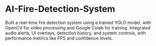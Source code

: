# AI-Fire-Detection-System
Built a real-time fire detection system using a trained YOLO model, with OpenCV for video processing and Google Colab for training. Integrated audio alerts, UI overlays, detection history, and system controls, with performance metrics like FPS and confidence levels.
